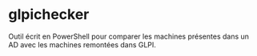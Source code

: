 # glpichecker
Outil écrit en PowerShell pour comparer les machines présentes dans un AD avec les machines remontées dans GLPI.
